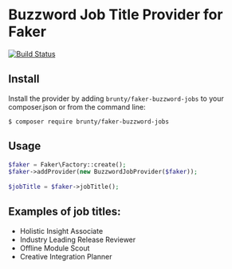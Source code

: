 Buzzword Job Title Provider for Faker
====================

[![Build Status](https://travis-ci.org/Brunty/faker-buzzword-job-titles.svg?branch=master)](https://travis-ci.org/Brunty/faker-buzzword-job-titles)


## Install
Install the provider by adding `brunty/faker-buzzword-jobs` to your composer.json or from the command line:

```
$ composer require brunty/faker-buzzword-jobs
```

## Usage

```php
$faker = Faker\Factory::create();
$faker->addProvider(new BuzzwordJobProvider($faker));
                                 
$jobTitle = $faker->jobTitle();
```

## Examples of job titles:

* Holistic Insight Associate
* Industry Leading Release Reviewer
* Offline Module Scout
* Creative Integration Planner